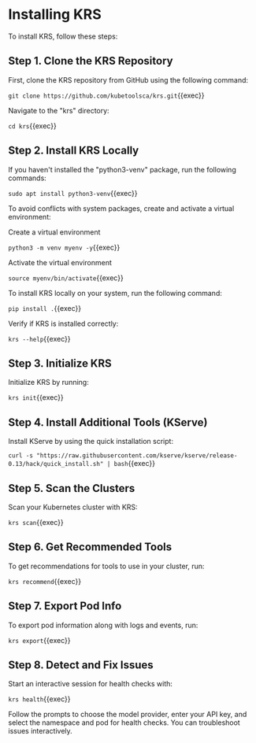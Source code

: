 # Installing KRS

To install KRS, follow these steps:

## Step 1. Clone the KRS Repository

First, clone the KRS repository from GitHub using the following command:

`git clone https://github.com/kubetoolsca/krs.git`{{exec}}

Navigate to the "krs" directory:

`cd krs`{{exec}}

## Step 2. Install KRS Locally

If you haven't installed the "python3-venv" package, run the following commands:

`sudo apt install python3-venv`{{exec}}

To avoid conflicts with system packages, create and activate a virtual environment:

Create a virtual environment

`python3 -m venv myenv -y`{{exec}}

Activate the virtual environment

`source myenv/bin/activate`{{exec}}

To install KRS locally on your system, run the following command:

`pip install .`{{exec}}

Verify if KRS is installed correctly:

`krs --help`{{exec}}

## Step 3. Initialize KRS

Initialize KRS by running:

`krs init`{{exec}}


## Step 4. Install Additional Tools (KServe)

Install KServe by using the quick installation script:

`curl -s "https://raw.githubusercontent.com/kserve/kserve/release-0.13/hack/quick_install.sh" | bash`{{exec}}

## Step 5. Scan the Clusters

Scan your Kubernetes cluster with KRS:

`krs scan`{{exec}}

## Step 6. Get Recommended Tools

To get recommendations for tools to use in your cluster, run:

`krs recommend`{{exec}}

## Step 7. Export Pod Info

To export pod information along with logs and events, run:

`krs export`{{exec}}

## Step 8. Detect and Fix Issues

Start an interactive session for health checks with:

`krs health`{{exec}}

Follow the prompts to choose the model provider, enter your API key, and select the namespace and pod for health checks. You can troubleshoot issues interactively.
